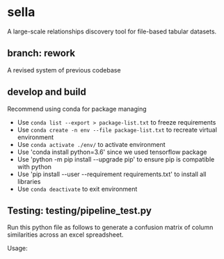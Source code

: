 # sella
A large-scale relationships discovery tool for file-based tabular datasets.  

## branch: rework
A revised system of previous codebase

## develop and build
Recommend using conda for package managing
* Use `conda list --export > package-list.txt` to freeze requirements
* Use `conda create -n env --file package-list.txt` to recreate virtual environment
* Use `conda activate ./env/` to activate environment
* Use 'conda install python=3.6' since we used tensorflow package
* Use 'python -m pip install --upgrade pip' to ensure pip is compatible with python
* Use 'pip install --user --requirement requirements.txt' to install all libraries
* Use `conda deactivate` to exit environment

## Testing: testing/pipeline_test.py
Run this python file as follows to generate a confusion matrix of column similarities across an excel spreadsheet.

Usage:
